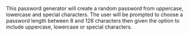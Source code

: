 This password generator will create a random password from uppercase, lowercase and special characters. The user will be prompted to choose a password length between 8 and 128 characters then given the option to include uppercase, lowercase or special characters. 